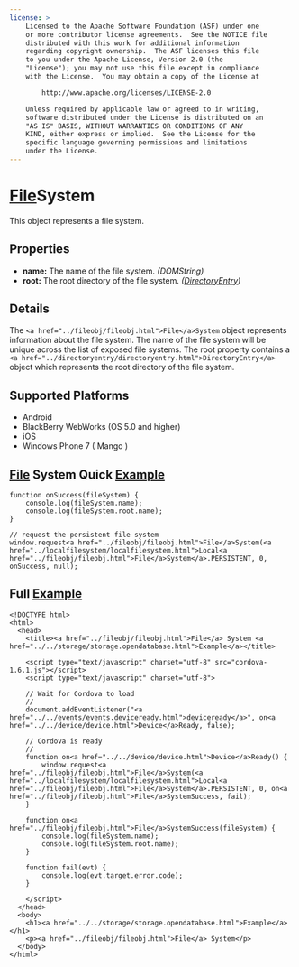 ```yaml
---
license: >
    Licensed to the Apache Software Foundation (ASF) under one
    or more contributor license agreements.  See the NOTICE file
    distributed with this work for additional information
    regarding copyright ownership.  The ASF licenses this file
    to you under the Apache License, Version 2.0 (the
    "License"); you may not use this file except in compliance
    with the License.  You may obtain a copy of the License at

        http://www.apache.org/licenses/LICENSE-2.0

    Unless required by applicable law or agreed to in writing,
    software distributed under the License is distributed on an
    "AS IS" BASIS, WITHOUT WARRANTIES OR CONDITIONS OF ANY
    KIND, either express or implied.  See the License for the
    specific language governing permissions and limitations
    under the License.
---
```


<a href="../fileobj/fileobj.html">File</a>System
==========

This object represents a file system.

Properties
----------

- __name:__ The name of the file system. _(DOMString)_
- __root:__ The root directory of the file system. _(<a href="../directoryentry/directoryentry.html">DirectoryEntry</a>)_

Details
-------

The `<a href="../fileobj/fileobj.html">File</a>System` object represents information about the file system. The name of the file system will be unique across the list of exposed file systems.  The root property contains a `<a href="../directoryentry/directoryentry.html">DirectoryEntry</a>` object which represents the root directory of the file system.

Supported Platforms
-------------------

- Android
- BlackBerry WebWorks (OS 5.0 and higher)
- iOS
- Windows Phone 7 ( Mango )

<a href="../fileobj/fileobj.html">File</a> System Quick <a href="../../storage/storage.opendatabase.html">Example</a>
-------------------------

	function onSuccess(fileSystem) {
		console.log(fileSystem.name);
		console.log(fileSystem.root.name);
	}
	
	// request the persistent file system
	window.request<a href="../fileobj/fileobj.html">File</a>System(<a href="../localfilesystem/localfilesystem.html">Local<a href="../fileobj/fileobj.html">File</a>System</a>.PERSISTENT, 0, onSuccess, null);

Full <a href="../../storage/storage.opendatabase.html">Example</a>
------------

    <!DOCTYPE html>
    <html>
      <head>
        <title><a href="../fileobj/fileobj.html">File</a> System <a href="../../storage/storage.opendatabase.html">Example</a></title>

        <script type="text/javascript" charset="utf-8" src="cordova-1.6.1.js"></script>
        <script type="text/javascript" charset="utf-8">

        // Wait for Cordova to load
        //
        document.addEventListener("<a href="../../events/events.deviceready.html">deviceready</a>", on<a href="../../device/device.html">Device</a>Ready, false);

        // Cordova is ready
        //
        function on<a href="../../device/device.html">Device</a>Ready() {
			window.request<a href="../fileobj/fileobj.html">File</a>System(<a href="../localfilesystem/localfilesystem.html">Local<a href="../fileobj/fileobj.html">File</a>System</a>.PERSISTENT, 0, on<a href="../fileobj/fileobj.html">File</a>SystemSuccess, fail);
        }

		function on<a href="../fileobj/fileobj.html">File</a>SystemSuccess(fileSystem) {
			console.log(fileSystem.name);
			console.log(fileSystem.root.name);
		}
		
		function fail(evt) {
			console.log(evt.target.error.code);
		}
		
        </script>
      </head>
      <body>
        <h1><a href="../../storage/storage.opendatabase.html">Example</a></h1>
        <p><a href="../fileobj/fileobj.html">File</a> System</p>
      </body>
    </html>

